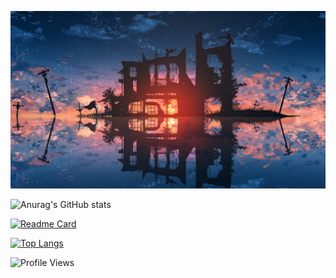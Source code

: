 ![cover](images/cover.jpg)

![Anurag's GitHub stats](https://github-readme-stats.vercel.app/api?username=Stardust-math&show_icons=true&theme=transparent)

[![Readme Card](https://github-readme-stats.vercel.app/api/pin/?username=Stardust-math&repo=Stardust-math.github.io)](https://github.com/anuraghazra/github-readme-stats)

[![Top Langs](https://github-readme-stats.vercel.app/api/top-langs/?username=Stardust-math&layout=donut)](https://github.com/anuraghazra/github-readme-stats)

![Profile Views](https://visitor-badge.glitch.me/badge?page_id=Stardust.Stardust)
